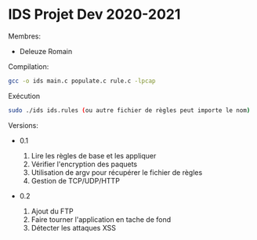 # IDS Projet Dev 2020-2021

Membres:

* Deleuze Romain

Compilation:

```bash
gcc -o ids main.c populate.c rule.c -lpcap
```

Exécution

```bash
sudo ./ids ids.rules (ou autre fichier de règles peut importe le nom)
```

Versions:

* 0.1

  1. Lire les règles de base et les appliquer
  2. Vérifier l'encryption des paquets
  3. Utilisation de argv pour récupérer le fichier de règles
  4. Gestion de TCP/UDP/HTTP

* 0.2

  1. Ajout du FTP
  2. Faire tourner l'application en tache de fond
  3. Détecter les attaques XSS
